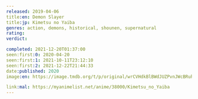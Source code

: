 ```yaml
---
released: 2019-04-06
title:en: Demon Slayer
title:jp: Kimetsu no Yaiba
genres: action, demons, historical, shounen, supernatural
rating:
verdict:

completed: 2021-12-20T01:37:00
seen:first:0: 2020-04-20
seen:first:1: 2021-10-11T23:12:10
seen:first:2: 2021-12-22T21:44:33
date:published: 2020
image:en: https://image.tmdb.org/t/p/original/wrCVHdkBlBWdJUZPvnJWcBRuhSY.jpg

link:mal: https://myanimelist.net/anime/38000/Kimetsu_no_Yaiba
---
```

